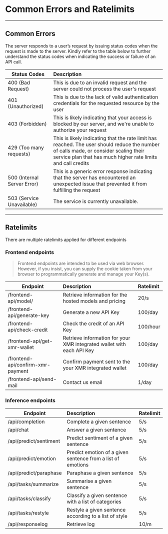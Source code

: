 Common Errors and Ratelimits
=======================

---

##  Common Errors

The server responds to a user’s request by issuing status codes when the request is made to the server. Kindly refer to the table below to further understand the status codes when indicating the success or failure of an API call.

| Status Codes                | Description                                                                                                                                                                                          |
| --------------------------- | :--------------------------------------------------------------------------------------------------------------------------------------------------------------------------------------------------- |
| 400 (Bad Request)           | This is due to an invalid request and the server could not process the user's request                                                                                                                |
| 401 (Unauthorized)          | This is due to the lack of valid authentication credentials for the requested resource by the user                                                                                                   |
| 403 (Forbidden)             | This is likely indicating that your access is blocked by our server, and we're unable to authorize your request                                                                                      |
| 429 (Too many requests)     | This is likely indicating that the rate limit has reached. The user should reduce the number of calls made, or consider scaling their service plan that has much higher rate limits and call credits |
| 500 (Internal Server Error) | This is a generic error response indicating that the server has encountered an unexpected issue that prevented it from fulfilling the request                                                        |
| 503 (Service Unavailable)   | The service is currently unavailable.                                                                                                                                                                |


---

##  Ratelimits

There are multiple ratelimits applied for different endpoints


###  Frontend endpoints

>Frontend endpoints are intended to be used via web browser. However, if you insist, you can supply the cookie taken from your browser to programmatically generate and manage your Key(s).

| Endpoint                          | Description                                                           | Ratelimit |
| --------------------------------- | :-------------------------------------------------------------------- | :-------- |
| /frontend-api/model/              | Retrieve information for the hosted models and pricing                | 20/s      |
| /frontend-api/generate-key        | Generate a new API Key                                                | 100/day   |
| /frontend-api/check-credit        | Check the credit of an API Key                                        | 100/hour  |
| /frontend-api/get-xmr-wallet      | Retrieve information for your XMR integrated wallet with each API Key | 100/day   |
| /frontend-api/confirm-xmr-payment | Confirm payment sent to the your XMR integrated wallet                | 100/day   |
| /frontend-api/send-mail           | Contact us email                                                      | 1/day     |

###  Inference endpoints


| Endpoint               | Description                                                 | Ratelimit |
| ---------------------- | :---------------------------------------------------------- | :-------- |
| /api/completion        | Complete a given sentence                                   | 5/s       |
| /api/chat              | Answer a given sentence                                     | 5/s       |
| /api/predict/sentiment | Predict sentiment of a given sentence                       | 5/s       |
| /api/predict/emotion   | Predict emotion of a given sentence from a list of emotions | 5/s       |
| /api/predict/paraphase | Paraphase a given sentence                                  | 5/s       |
| /api/tasks/summarize   | Summarise a given sentence                                  | 5/s       |
| /api/tasks/classify    | Classify a given sentence with a list of categories         | 5/s       |
| /api/tasks/restyle     | Restyle a given sentence according to a list of style       | 5/s       |
| /api/responselog       | Retrieve log                                                | 10/m      |
